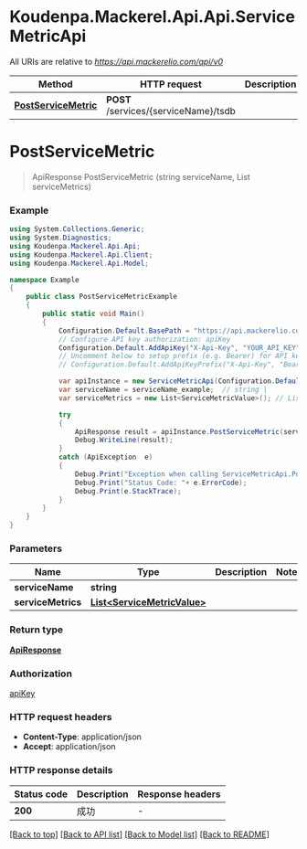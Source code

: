 # Koudenpa.Mackerel.Api.Api.ServiceMetricApi

All URIs are relative to *https://api.mackerelio.com/api/v0*

Method | HTTP request | Description
------------- | ------------- | -------------
[**PostServiceMetric**](ServiceMetricApi.md#postservicemetric) | **POST** /services/{serviceName}/tsdb | 


<a name="postservicemetric"></a>
# **PostServiceMetric**
> ApiResponse PostServiceMetric (string serviceName, List<ServiceMetricValue> serviceMetrics)



### Example
```csharp
using System.Collections.Generic;
using System.Diagnostics;
using Koudenpa.Mackerel.Api.Api;
using Koudenpa.Mackerel.Api.Client;
using Koudenpa.Mackerel.Api.Model;

namespace Example
{
    public class PostServiceMetricExample
    {
        public static void Main()
        {
            Configuration.Default.BasePath = "https://api.mackerelio.com/api/v0";
            // Configure API key authorization: apiKey
            Configuration.Default.AddApiKey("X-Api-Key", "YOUR_API_KEY");
            // Uncomment below to setup prefix (e.g. Bearer) for API key, if needed
            // Configuration.Default.AddApiKeyPrefix("X-Api-Key", "Bearer");

            var apiInstance = new ServiceMetricApi(Configuration.Default);
            var serviceName = serviceName_example;  // string | 
            var serviceMetrics = new List<ServiceMetricValue>(); // List<ServiceMetricValue> | 

            try
            {
                ApiResponse result = apiInstance.PostServiceMetric(serviceName, serviceMetrics);
                Debug.WriteLine(result);
            }
            catch (ApiException  e)
            {
                Debug.Print("Exception when calling ServiceMetricApi.PostServiceMetric: " + e.Message );
                Debug.Print("Status Code: "+ e.ErrorCode);
                Debug.Print(e.StackTrace);
            }
        }
    }
}
```

### Parameters

Name | Type | Description  | Notes
------------- | ------------- | ------------- | -------------
 **serviceName** | **string**|  | 
 **serviceMetrics** | [**List&lt;ServiceMetricValue&gt;**](ServiceMetricValue.md)|  | 

### Return type

[**ApiResponse**](ApiResponse.md)

### Authorization

[apiKey](../README.md#apiKey)

### HTTP request headers

 - **Content-Type**: application/json
 - **Accept**: application/json

### HTTP response details
| Status code | Description | Response headers |
|-------------|-------------|------------------|
| **200** | 成功 |  -  |

[[Back to top]](#) [[Back to API list]](../README.md#documentation-for-api-endpoints) [[Back to Model list]](../README.md#documentation-for-models) [[Back to README]](../README.md)

